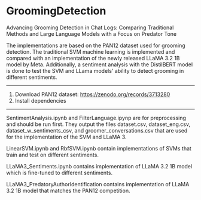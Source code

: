 # GroomingDetection
Advancing Grooming Detection in Chat Logs: Comparing Traditional Methods and Large Language Models with a Focus on Predator Tone

The implementations are based on the PAN12 dataset used for grooming detection. The traditional SVM machine learning is implemented and compared with an implementation of the newly released LLaMA 3.2 1B model by Meta. Additionally, a sentiment analysis with the DistilBERT model is done to test the SVM and LLama models' ability to detect grooming in different sentiments. 

-------------------------------------------------------------

1. Download PAN12 dataset: https://zenodo.org/records/3713280
2. Install dependencies
   
-------------------------------------------------------------

SentimentAnalysis.ipynb and FilterLanguage.ipynp are for preprocessing and should be run first. They output the files dataset.csv, dataset_eng.csv, dataset_w_sentiments_csv, and groomer_conversations.csv that are used for the implementation of the SVM and LLaMA 3.

LinearSVM.ipynb and RbfSVM.ipynb contain implementations of SVMs that train and test on different sentiments.

LLaMA3_Sentiments.ipynb contains implementation of LLaMA 3.2 1B model which is fine-tuned to different sentiments.

LLaMA3_PredatoryAuthorIdentification contains implementation of LLaMA 3.2 1B model that matches the PAN12 competition.
